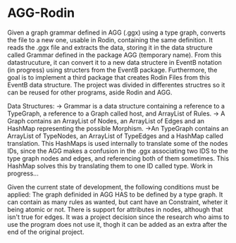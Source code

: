# AGG-Rodin
Given a  graph grammar defined in AGG (.ggx) using a type graph, converts the file to a new one,  usable in Rodin,
containing the same definition.
It reads the .ggx file and extracts the data, storing it in the data structure called Grammar defined in the package AGG (temporary name).
From this datastrucuture, it can convert it to a new data structere in EventB notation (in progress) using structers from the EventB package. Furthermore, the goal is to implement a third package that creates Rodin Files from this EventB data structure. The project was divided in differentes structres so it can be reused for other programs, aside Rodin and AGG.


Data Structures:
  -> Grammar is a data structure containing a reference to a TypeGraph, a reference to a Graph called host, and ArrayList of Rules.
  -> A Graph contains an ArrayList of Nodes, an ArrayList of Edges and an HashMap representing the possible Morphism.
  ->An TypeGraph contains an ArrayList of TypeNodes, an ArrayList of TypeEdges and a HashMap called translation.
    This HashMaps is used internally to translate some of the nodes IDs, since the AGG makes a confusion in the .ggx associating 
    two IDS to the type graph nodes and edges, and referencing both of them sometimes. This HashMap solves this by translating them
    to one ID called type.
Work in progress...

Given the current state of development, the following conditions must be applied:
The graph definided in AGG HAS to be defined by a type graph.
It can contain as many rules as wanted, but cant have an Constraint, wheter it being atomic or not.
There is support for attributes in nodes, although that isn't true for edges. It was a project decision since the research who aims to use the program does not use it, thogh it can be added as an extra after the end of the original project.
